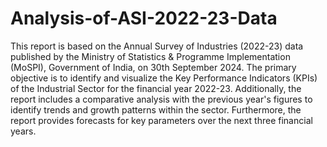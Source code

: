 # Analysis-of-ASI-2022-23-Data
This report is based on the Annual Survey of Industries (2022-23) data published by the Ministry of Statistics & Programme Implementation (MoSPI), Government of India, on 30th September 2024. The primary objective is to identify and visualize the Key Performance Indicators (KPIs) of the Industrial Sector for the financial year 2022-23. Additionally, the report includes a comparative analysis with the previous year's figures to identify trends and growth patterns within the sector. Furthermore, the report provides forecasts for key parameters over the next three financial years.
